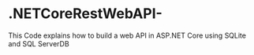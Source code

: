 # .NETCoreRestWebAPI-


This Code explains how to build a web API in ASP.NET Core using SQLite and SQL ServerDB
